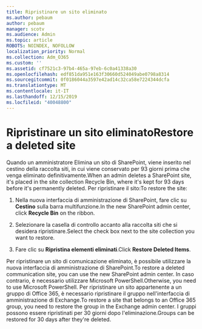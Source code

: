 ```yaml
---
title: Ripristinare un sito eliminato
ms.author: pebaum
author: pebaum
manager: scotv
ms.audience: Admin
ms.topic: article
ROBOTS: NOINDEX, NOFOLLOW
localization_priority: Normal
ms.collection: Adm_O365
ms.custom: ''
ms.assetid: cf7521c3-97b4-465a-97eb-6c0a41338a30
ms.openlocfilehash: edf851da951e163f30660d524049abe0798a8314
ms.sourcegitcommit: 0f0186044a3597e42ad14c32ca58e7224344dcfa
ms.translationtype: MT
ms.contentlocale: it-IT
ms.lasthandoff: 12/15/2019
ms.locfileid: "40048800"
---
```

# <a name="restore-a-deleted-site"></a><span data-ttu-id="0b25d-102">Ripristinare un sito eliminato</span><span class="sxs-lookup"><span data-stu-id="0b25d-102">Restore a deleted site</span></span>

<span data-ttu-id="0b25d-103">Quando un amministratore Elimina un sito di SharePoint, viene inserito nel cestino della raccolta siti, in cui viene conservato per 93 giorni prima che venga eliminato definitivamente.</span><span class="sxs-lookup"><span data-stu-id="0b25d-103">When an admin deletes a SharePoint site, it's placed in the site collection Recycle Bin, where it's kept for 93 days before it's permanently deleted.</span></span> <span data-ttu-id="0b25d-104">Per ripristinare il sito:</span><span class="sxs-lookup"><span data-stu-id="0b25d-104">To restore the site:</span></span>
  
1. <span data-ttu-id="0b25d-105">Nella nuova interfaccia di amministrazione di SharePoint, fare clic su **Cestino** sulla barra multifunzione.</span><span class="sxs-lookup"><span data-stu-id="0b25d-105">In the new SharePoint admin center, click **Recycle Bin** on the ribbon.</span></span> 
    
2. <span data-ttu-id="0b25d-106">Selezionare la casella di controllo accanto alla raccolta siti che si desidera ripristinare.</span><span class="sxs-lookup"><span data-stu-id="0b25d-106">Select the check box next to the site collection you want to restore.</span></span>
    
3. <span data-ttu-id="0b25d-107">Fare clic su **Ripristina elementi eliminati**.</span><span class="sxs-lookup"><span data-stu-id="0b25d-107">Click **Restore Deleted Items**.</span></span>
    
<span data-ttu-id="0b25d-108">Per ripristinare un sito di comunicazione eliminato, è possibile utilizzare la nuova interfaccia di amministrazione di SharePoint.</span><span class="sxs-lookup"><span data-stu-id="0b25d-108">To restore a deleted communication site, you can use the new SharePoint admin center.</span></span> <span data-ttu-id="0b25d-109">In caso contrario, è necessario utilizzare Microsoft PowerShell.</span><span class="sxs-lookup"><span data-stu-id="0b25d-109">Otherwise, you need to use Microsoft PowerShell.</span></span> <span data-ttu-id="0b25d-110">Per ripristinare un sito appartenente a un gruppo di Office 365, è necessario ripristinare il gruppo nell'interfaccia di amministrazione di Exchange.</span><span class="sxs-lookup"><span data-stu-id="0b25d-110">To restore a site that belongs to an Office 365 group, you need to restore the group in the Exchange admin center.</span></span> <span data-ttu-id="0b25d-111">I gruppi possono essere ripristinati per 30 giorni dopo l'eliminazione.</span><span class="sxs-lookup"><span data-stu-id="0b25d-111">Groups can be restored for 30 days after they're deleted.</span></span>
  

